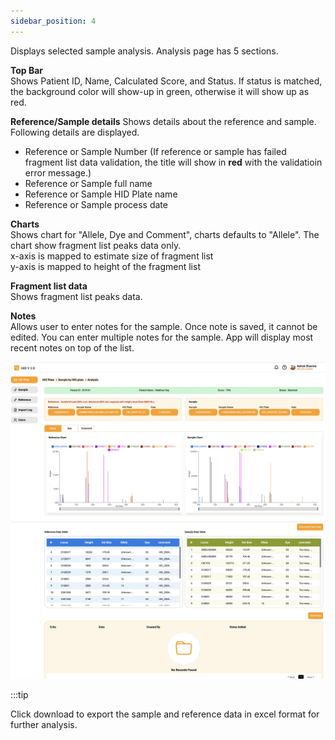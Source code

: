 ```yaml
---
sidebar_position: 4
---
```

Displays selected sample analysis. Analysis page has 5 sections.  

**Top Bar**  
Shows Patient ID, Name, Calculated Score, and Status. If status is matched, the background color will show-up in green, otherwise it will show up as red.  

**Reference/Sample details**
Shows details about the reference and sample. Following details are displayed.
- Reference or Sample Number (If reference or sample has failed fragment list data validation, the title will show in <span>**red**</span> with the validatioin error message.)  
- Reference or Sample full name  
- Reference or Sample HID Plate name
- Reference or Sample process date    

**Charts**  
Shows chart for "Allele, Dye and Comment", charts defaults to "Allele". The chart show fragment list peaks data only.  
x-axis is mapped to estimate size of fragment list  
y-axis is mapped to height of the fragment list  

**Fragment list data**  
Shows fragment list peaks data.

**Notes**  
Allows user to enter notes for the sample. Once note is saved, it cannot be edited. You can enter multiple notes for the sample. App will display most recent notes on top of the list.

![Analysis](../../static/img/Analysis01.jpg)
![Analysis](../../static/img/Analysis02.jpg)

:::tip

Click download to export the sample and reference data in excel format for further analysis.